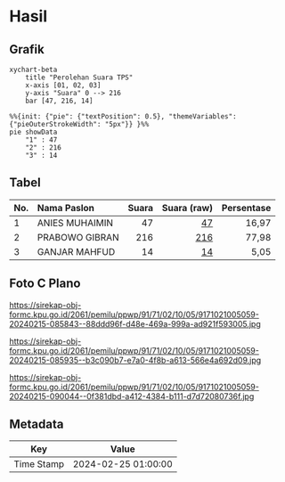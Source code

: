 # Hasil

## Grafik

```mermaid
xychart-beta
    title "Perolehan Suara TPS"
    x-axis [01, 02, 03]
    y-axis "Suara" 0 --> 216
    bar [47, 216, 14]
```

```mermaid
%%{init: {"pie": {"textPosition": 0.5}, "themeVariables": {"pieOuterStrokeWidth": "5px"}} }%%
pie showData
    "1" : 47
    "2" : 216
    "3" : 14
```

## Tabel

| No. | Nama Paslon    | Suara | Suara (raw) | Persentase |
|:--- |:-------------- | -----:| -----------:| ----------:|
| 1   | ANIES MUHAIMIN | 47    | [47][p-1]   | 16,97      |
| 2   | PRABOWO GIBRAN | 216   | [216][p-2]  | 77,98      |
| 3   | GANJAR MAHFUD  | 14    | [14][p-3]   | 5,05       |


[p-1]: https://github.com/gigit-pemilu/pemilu-2024-91-papua/blob/main/pilpres/hitung-suara/sub/91-papua/sub/71-kota-jayapura/sub/02-jayapura-selatan/sub/1005-entrop/sub/059-tps/sub/paslon-1.txt
[p-2]: https://github.com/gigit-pemilu/pemilu-2024-91-papua/blob/main/pilpres/hitung-suara/sub/91-papua/sub/71-kota-jayapura/sub/02-jayapura-selatan/sub/1005-entrop/sub/059-tps/sub/paslon-2.txt
[p-3]: https://github.com/gigit-pemilu/pemilu-2024-91-papua/blob/main/pilpres/hitung-suara/sub/91-papua/sub/71-kota-jayapura/sub/02-jayapura-selatan/sub/1005-entrop/sub/059-tps/sub/paslon-3.txt

## Foto C Plano

https://sirekap-obj-formc.kpu.go.id/2061/pemilu/ppwp/91/71/02/10/05/9171021005059-20240215-085843--88ddd96f-d48e-469a-999a-ad921f593005.jpg

https://sirekap-obj-formc.kpu.go.id/2061/pemilu/ppwp/91/71/02/10/05/9171021005059-20240215-085935--b3c090b7-e7a0-4f8b-a613-566e4a692d09.jpg

https://sirekap-obj-formc.kpu.go.id/2061/pemilu/ppwp/91/71/02/10/05/9171021005059-20240215-090044--0f381dbd-a412-4384-b111-d7d72080736f.jpg


## Metadata

| Key        | Value               |
| ---------- | ------------------- |
| Time Stamp | 2024-02-25 01:00:00 |



